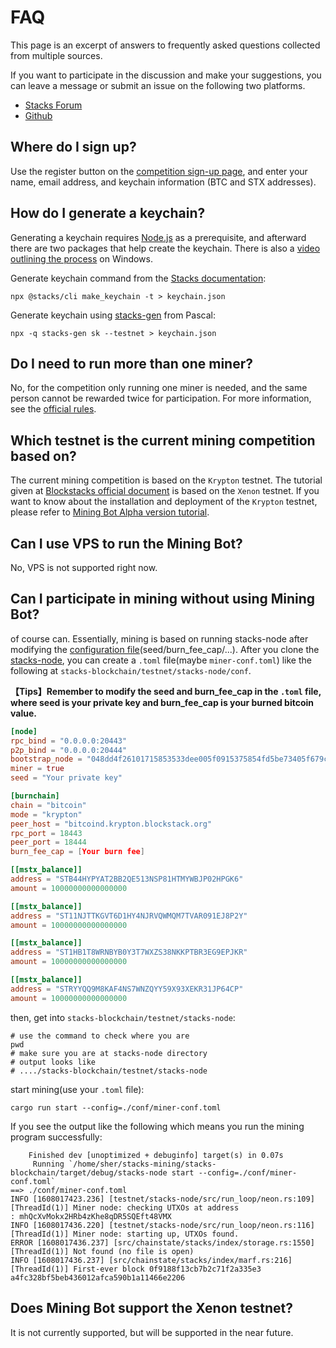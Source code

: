 # FAQ

This page is an excerpt of answers to frequently asked questions collected from multiple sources.

If you want to participate in the discussion and make your suggestions, you can leave a message or submit an issue on the following two platforms.

- [Stacks Forum](https://forum.stacks.org/t/request-for-testing-alpha-mining-bot/11372)
- [Github](https://github.com/Daemon-Technologies)

## Where do I sign up?

Use the register button on the [competition sign-up page](https://daemontechnologies.co/minestx-challenge), and enter your name, email address, and keychain information (BTC and STX addresses).

## How do I generate a keychain?

Generating a keychain requires [Node.js](https://nodejs.dev/) as a prerequisite, and afterward there are two packages that help create the keychain. There is also a [video outlining the process](https://youtu.be/82b8PGoQYpI) on Windows.

Generate keychain command from the [Stacks documentation](https://docs.blockstack.org/start-mining#running-a-miner):

```
npx @stacks/cli make_keychain -t > keychain.json
```

Generate keychain using [stacks-gen](https://github.com/psq/stacks-gen) from Pascal:

```
npx -q stacks-gen sk --testnet > keychain.json
```

## Do I need to run more than one miner?

No, for the competition only running one miner is needed, and the same person cannot be rewarded twice for participation. For more information, see the [official rules](https://daemontechnologies.co/stx-mining-rules).

## Which testnet is the current mining competition based on?

The current mining competition is based on the `Krypton` testnet. The tutorial given at [Blockstacks official document](https://docs.blockstack.org/start-mining)  is based on the `Xenon` testnet. If you want to know about the installation and deployment of the `Krypton` testnet, please refer to [Mining Bot Alpha version tutorial](https://daemon-technologies.github.io/docs/Mining-Bot-Alpha-Version/).

## Can I use VPS to run the Mining Bot?

No, VPS is not supported right now.

## Can I participate in mining without using Mining Bot?

of course can. Essentially, mining is based on running stacks-node after modifying the [configuration file]()(seed/burn_fee_cap/...). After you clone the [stacks-node](https://github.com/blockstack/stacks-blockchain), you can create a `.toml` file(maybe `miner-conf.toml`) like the following at `stacks-blockchain/testnet/stacks-node/conf`.

**【Tips】Remember to modify the seed and burn_fee_cap in the `.toml` file, where seed is your private key and burn_fee_cap is your burned bitcoin value.**

```toml
[node]
rpc_bind = "0.0.0.0:20443"
p2p_bind = "0.0.0.0:20444"
bootstrap_node = "048dd4f26101715853533dee005f0915375854fd5be73405f679c1917a5d4d16aaaf3c4c0d7a9c132a36b8c5fe1287f07dad8c910174d789eb24bdfb5ae26f5f27@krypton.blockstack.org:20444"
miner = true
seed = "Your private key"

[burnchain]
chain = "bitcoin"
mode = "krypton"
peer_host = "bitcoind.krypton.blockstack.org"
rpc_port = 18443
peer_port = 18444
burn_fee_cap = [Your burn fee]

[[mstx_balance]]
address = "STB44HYPYAT2BB2QE513NSP81HTMYWBJP02HPGK6"
amount = 10000000000000000

[[mstx_balance]]
address = "ST11NJTTKGVT6D1HY4NJRVQWMQM7TVAR091EJ8P2Y"
amount = 10000000000000000

[[mstx_balance]]
address = "ST1HB1T8WRNBYB0Y3T7WXZS38NKKPTBR3EG9EPJKR"
amount = 10000000000000000

[[mstx_balance]]
address = "STRYYQQ9M8KAF4NS7WNZQYY59X93XEKR31JP64CP"
amount = 10000000000000000
```

then, get into `stacks-blockchain/testnet/stacks-node`:

```shell
# use the command to check where you are
pwd
# make sure you are at stacks-node directory
# output looks like
# ..../stacks-blockchain/testnet/stacks-node
```

start mining(use your `.toml` file):

```shell
cargo run start --config=./conf/miner-conf.toml
```

If you see the output like the following which means you run the mining program successfully:

```shell
    Finished dev [unoptimized + debuginfo] target(s) in 0.07s
     Running `/home/sher/stacks-mining/stacks-blockchain/target/debug/stacks-node start --config=./conf/miner-conf.toml`
==> ./conf/miner-conf.toml
INFO [1608017423.236] [testnet/stacks-node/src/run_loop/neon.rs:109] [ThreadId(1)] Miner node: checking UTXOs at address
: mhQcXvMokx2HRb4zKhe8qDR5SQEft48VMX
INFO [1608017436.220] [testnet/stacks-node/src/run_loop/neon.rs:116] [ThreadId(1)] Miner node: starting up, UTXOs found.
ERROR [1608017436.237] [src/chainstate/stacks/index/storage.rs:1550] [ThreadId(1)] Not found (no file is open)
INFO [1608017436.237] [src/chainstate/stacks/index/marf.rs:216] [ThreadId(1)] First-ever block 0f9188f13cb7b2c71f2a335e3
a4fc328bf5beb436012afca590b1a11466e2206
```

## Does Mining Bot support the Xenon testnet?

It is not currently supported, but will be supported in the near future.

